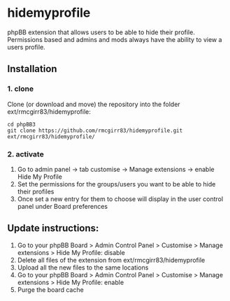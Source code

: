 hidemyprofile
=========================

phpBB extension that allows users to be able to hide their profile.  Permissions based and admins and mods always have the ability to view a users profile.

## Installation

### 1. clone
Clone (or download and move) the repository into the folder ext/rmcgirr83/hidemyprofile:

```
cd phpBB3
git clone https://github.com/rmcgirr83/hidemyprofile.git ext/rmcgirr83/hidemyprofile/
```

### 2. activate
1. Go to admin panel -> tab customise -> Manage extensions -> enable Hide My Profile
2. Set the permissions for the groups/users you want to be able to hide their profiles
3. Once set a new entry for them to choose will display in the user control panel under Board preferences

## Update instructions:
1. Go to your phpBB Board > Admin Control Panel > Customise > Manage extensions > Hide My Profile: disable
2. Delete all files of the extension from ext/rmcgirr83/hidemyprofile
3. Upload all the new files to the same locations
4. Go to your phpBB Board > Admin Control Panel > Customise > Manage extensions > Hide My Profile: enable
5. Purge the board cache
